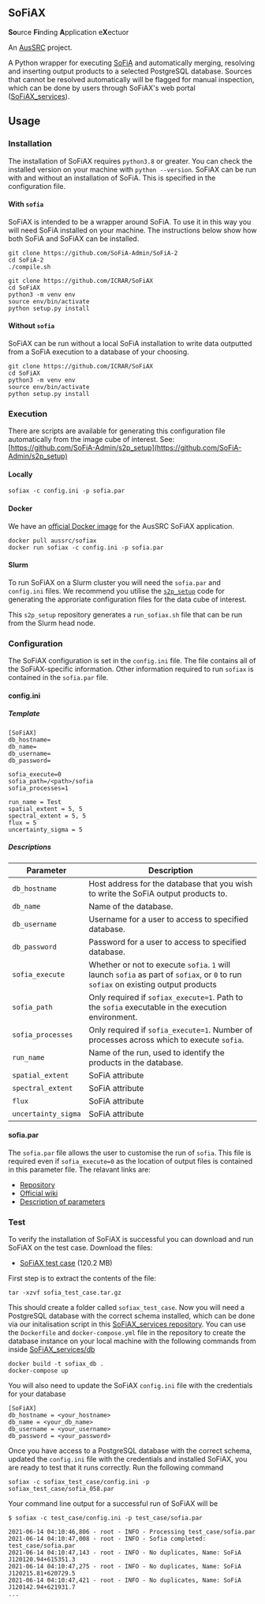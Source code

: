 ## SoFiAX

**So**urce **Fi**nding **A**pplication e**X**ectuor

An [AusSRC](https://aussrc.org/) project.

A Python wrapper for executing [SoFiA](https://github.com/SoFiA-Admin/SoFiA-2) and automatically merging, resolving and inserting output products to a selected PostgreSQL database. Sources that cannot be resolved automatically will be flagged for manual inspection, which can be done by users through SoFiAX's web portal ([SoFiAX_services](https://github.com/AusSRC/SoFiAX_services)). 

## Usage

### Installation

The installation of SoFiAX requires `python3.8` or greater. You can check the installed version on your machine with `python --version`. SoFiAX can be run with and without an installation of SoFiA. This is specified in the configuration file.

#### With `sofia`

SoFiAX is intended to be a wrapper around SoFiA. To use it in this way you will need SoFiA installed on your machine. The instructions below show how both SoFiA and SoFiAX can be installed.

```
git clone https://github.com/SoFiA-Admin/SoFiA-2
cd SoFiA-2
./compile.sh

git clone https://github.com/ICRAR/SoFiAX
cd SoFiAX
python3 -m venv env
source env/bin/activate
python setup.py install
```

#### Without `sofia`

SoFiAX can be run without a local SoFiA installation to write data outputted from a SoFiA execution to a database of your choosing. 

```
git clone https://github.com/ICRAR/SoFiAX
cd SoFiAX
python3 -m venv env
source env/bin/activate
python setup.py install
```

### Execution

There are scripts are available for generating this configuration file automatically from the image cube of interest. See: [https://github.com/SoFiA-Admin/s2p_setup](https://github.com/SoFiA-Admin/s2p_setup)

#### Locally

```
sofiax -c config.ini -p sofia.par
```

#### Docker

We have an [official Docker image](https://hub.docker.com/r/aussrc/sofiax) for the AusSRC SoFiAX application. 

```
docker pull aussrc/sofiax
docker run sofiax -c config.ini -p sofia.par
```

#### Slurm

To run SoFiAX on a Slurm cluster you will need the `sofia.par` and `config.ini` files. We recommend you utilise the [`s2p_setup`](https://github.com/SoFiA-Admin/s2p_setup) code for generating the approriate configuration files for the data cube of interest.

This `s2p_setup` repository generates a `run_sofiax.sh` file that can be run from the Slurm head node.

### Configuration

The SoFiAX configuration is set in the `config.ini` file. The file contains all of the SoFiAX-specific information. Other information required to run `sofiax` is contained in the `sofia.par` file.

#### config.ini

##### Template

```
[SoFiAX]
db_hostname=
db_name=
db_username=
db_password=

sofia_execute=0
sofia_path=/<path>/sofia
sofia_processes=1

run_name = Test
spatial_extent = 5, 5
spectral_extent = 5, 5
flux = 5
uncertainty_sigma = 5
```

##### Descriptions

| Parameter | Description  |
--- | --- |
| `db_hostname` | Host address for the database that you wish to write the SoFiA output products to. |
| `db_name` | Name of the database. |
| `db_username` | Username for a user to access to specified database. |
| `db_password` | Password for a user to access to specified database. |
| `sofia_execute` | Whether or not to execute `sofia`. `1` will launch `sofia` as part of `sofiax`, or `0` to run `sofiax` on existing output products |
| `sofia_path` | Only required if `sofiax_execute=1`. Path to the `sofia` executable in the execution environment. |
| `sofia_processes` | Only required if `sofia_execute=1`. Number of processes across which to execute `sofia`. |
| `run_name` | Name of the run, used to identify the products in the database. |
| `spatial_extent ` | SoFiA attribute |
| `spectral_extent` | SoFiA attribute |
| `flux` | SoFiA attribute |
| `uncertainty_sigma` | SoFiA attribute |

#### sofia.par

The `sofia.par` file allows the user to customise the run of `sofia`. This file is required even if `sofia_execute=0` as the location of output files is contained in this parameter file. The relavant links are:

* [Repository](https://github.com/SoFiA-Admin/SoFiA-2)
* [Official wiki](https://github.com/SoFiA-Admin/SoFiA-2/wiki)
* [Description of parameters](https://github.com/SoFiA-Admin/SoFiA-2/wiki/SoFiA-2-Control-Parameters)

### Test

To verify the installation of SoFiAX is successful you can download and run SoFiAX on the test case. Download the files:

* [SoFiAX test case](https://sofiax-test-case.s3.ap-southeast-2.amazonaws.com/sofiax_test_case.tar.gz) (120.2 MB)

First step is to extract the contents of the file:

```
tar -xzvf sofia_test_case.tar.gz
```

This should create a folder called `sofiax_test_case`. Now you will need a PostgreSQL database with the correct schema installed, which can be done via our initalisation script in this [SoFiAX_services repository](https://github.com/AusSRC/SoFiAX_services/tree/main/db). You can use the `Dockerfile` and `docker-compose.yml` file in the repository to create the database instance on your local machine with the following commands from inside [SoFiAX_services/db](https://github.com/AusSRC/SoFiAX_services/tree/main/db)

```
docker build -t sofiax_db .
docker-compose up
```

You will also need to update the SoFiAX `config.ini` file with the credentials for your database

```
[SoFiAX]
db_hostname = <your_hostname>
db_name = <your_db_name>
db_username = <your_username>
db_password = <your_password>
```

Once you have access to a PostgreSQL database with the correct schema, updated the `config.ini` file with the credentials and installed SoFiAX, you are ready to test that it runs correctly. Run the following command

```
sofiax -c sofiax_test_case/config.ini -p sofiax_test_case/sofia_058.par
```

Your command line output for a successful run of SoFiAX will be

```
$ sofiax -c test_case/config.ini -p test_case/sofia.par

2021-06-14 04:10:46,806 - root - INFO - Processing test_case/sofia.par
2021-06-14 04:10:47,008 - root - INFO - Sofia completed: test_case/sofia.par
2021-06-14 04:10:47,143 - root - INFO - No duplicates, Name: SoFiA J120120.94+615351.3
2021-06-14 04:10:47,275 - root - INFO - No duplicates, Name: SoFiA J120215.81+620729.5
2021-06-14 04:10:47,421 - root - INFO - No duplicates, Name: SoFiA J120142.94+621931.7
...
```